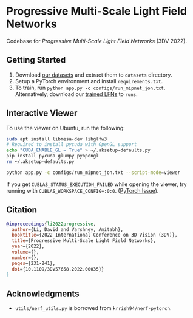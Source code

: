 # Progressive Multi-Scale Light Field Networks

Codebase for _Progressive Multi-Scale Light Field Networks_ (3DV 2022).

## Getting Started

1. Download [our datasets](https://obj.umiacs.umd.edu/dli-multiscale-lfn-public/index.html) and extract them to `datasets` directory.
2. Setup a PyTorch environment and install `requirements.txt`.
3. To train, run `python app.py -c configs/run_mipnet_jon.txt`. \
   Alternatively, download our [trained LFNs](https://obj.umiacs.umd.edu/dli-multiscale-lfn-public/index.html) to `runs`.


## Interactive Viewer

To use the viewer on Ubuntu, run the following:
```bash
sudo apt install libmesa-dev libglfw3
# Required to install pycuda with OpenGL support
echo "CUDA_ENABLE_GL = True" > ~/.aksetup-defaults.py
pip install pycuda glumpy pyopengl
rm ~/.aksetup-defaults.py

python app.py -c configs/run_mipnet_jon.txt --script-mode=viewer
```

If you get `CUBLAS_STATUS_EXECUTION_FAILED` while opening the viewer, try running with `CUBLAS_WORKSPACE_CONFIG=:0:0`. ([PyTorch Issue](https://github.com/pytorch/pytorch/issues/54975)).


## Citation

```bibtex
@inproceedings{li2022progressive,
  author={Li, David and Varshney, Amitabh},
  booktitle={2022 International Conference on 3D Vision (3DV)}, 
  title={Progressive Multi-Scale Light Field Networks}, 
  year={2022},
  volume={},
  number={},
  pages={231-241},
  doi={10.1109/3DV57658.2022.00035}}
}
```

## Acknowledgments

- `utils/nerf_utils.py` is borrowed from `krrish94/nerf-pytorch`.

